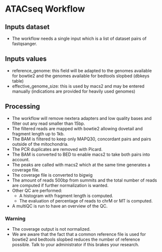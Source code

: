 # ATACseq Workflow

## Inputs dataset

- The workflow needs a single input which is a list of dataset pairs of fastqsanger.

## Inputs values

- reference_genome: this field will be adapted to the genomes available for bowtie2 and the genomes available for bedtools slopbed (dbkeys table)
- effective_genome_size: this is used by macs2 and may be entered manually (indications are provided for heavily used genomes)

## Processing

- The workflow will remove nextera adapters and low quality bases and filter out any read smaller than 15bp.
- The filtered reads are mapped with bowtie2 allowing dovetail and fragment length up to 1kb.
- The BAM is filtered to keep only MAPQ30, concordant pairs and pairs outside of the mitochondria.
- The PCR duplicates are removed with Picard.
- The BAM is converted to BED to enable macs2 to take both pairs into account.
- The peaks are called with macs2 which at the same time generates a coverage file.
- The coverage file is converted to bigwig
- The amount of reads 500bp from summits and the total number of reads are computed if further normalization is wanted.
- Other QC are performed:
  - A histogram with fragment length is computed.
  - The evaluation of percentage of reads to chrM or MT is computed.
- A multiQC is run to have an overview of the QC.

### Warning

- The coverage output is not normalized.
- We are aware that the fact that a common reference file is used for bowtie2 and bedtools slopbed reduces the number of reference possible. Talk to your administrator if this brakes your research.

